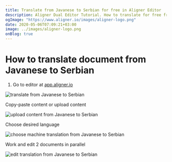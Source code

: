 ```yaml
---
title: Translate from Javanese to Serbian for free in Aligner Editor
description: Aligner Dual Editor Tutorial. How to translate for free from Javanese to Serbian. Aligner is multilingual document management platform. 
ogImage: "https://www.aligner.io/images/aligner-logo.png"
date: 2020-05-06T07:09:21+03:00
image: ../images/aligner-logo.png
onBlog: true
---
```


# How to translate document from Javanese to Serbian

1. Go to editor at [app.aligner.io](https://app.aligner.io "Aligner App web page")

![translate from Javanese to Serbian](../aligner-blank-editor.png "translate from Javanese to Serbian")

Copy-paste content or upload content

![upload content from Javanese to Serbian](../aligner-uploaded-document.png "upload content from Javanese to Serbian")

Choose desired language

![choose machine translation from Javanese to Serbian](../aligner-language-dropdown.png "choose machine translation from Javanese to Serbian")

Work and edit 2 documents in parallel

![edit translation from Javanese to Serbian](../aligner-double-sitded-editor.png "edit translation from Javanese to Serbian")

